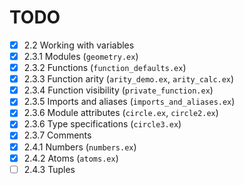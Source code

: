 # TODO
- [x] 2.2 Working with variables
- [x] 2.3.1 Modules (`geometry.ex`)
- [x] 2.3.2 Functions (`function_defaults.ex`)
- [x] 2.3.3 Function arity (`arity_demo.ex`, `arity_calc.ex`)
- [x] 2.3.4 Function visibility (`private_function.ex`)
- [x] 2.3.5 Imports and aliases (`imports_and_aliases.ex`)
- [x] 2.3.6 Module attributes (`circle.ex`, `circle2.ex`)
- [x] 2.3.6 Type specifications (`circle3.ex`)
- [x] 2.3.7 Comments
- [x] 2.4.1 Numbers (`numbers.ex`)
- [x] 2.4.2 Atoms (`atoms.ex`)
- [ ] 2.4.3 Tuples